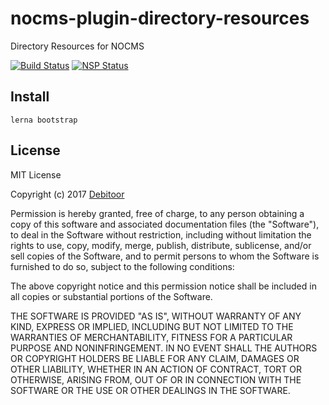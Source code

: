 # nocms-plugin-directory-resources
Directory Resources for NOCMS

[![Build Status](https://travis-ci.org/debitoor/nocms-plugin-directory-resources.svg?branch=master)](https://travis-ci.org/debitoor/nocms-plugin-directory-resources)
[![NSP Status](https://nodesecurity.io/orgs/debitoor/projects/1c1b34b3-e159-4588-bdef-055d1bb313e4/badge)](https://nodesecurity.io/orgs/debitoor/projects/1c1b34b3-e159-4588-bdef-055d1bb313e4)

## Install

`lerna bootstrap`

## License
MIT License

Copyright (c) 2017 [Debitoor](https://debitoor.com/)

Permission is hereby granted, free of charge, to any person obtaining a copy
of this software and associated documentation files (the "Software"), to deal
in the Software without restriction, including without limitation the rights
to use, copy, modify, merge, publish, distribute, sublicense, and/or sell
copies of the Software, and to permit persons to whom the Software is
furnished to do so, subject to the following conditions:

The above copyright notice and this permission notice shall be included in all
copies or substantial portions of the Software.

THE SOFTWARE IS PROVIDED "AS IS", WITHOUT WARRANTY OF ANY KIND, EXPRESS OR
IMPLIED, INCLUDING BUT NOT LIMITED TO THE WARRANTIES OF MERCHANTABILITY,
FITNESS FOR A PARTICULAR PURPOSE AND NONINFRINGEMENT. IN NO EVENT SHALL THE
AUTHORS OR COPYRIGHT HOLDERS BE LIABLE FOR ANY CLAIM, DAMAGES OR OTHER
LIABILITY, WHETHER IN AN ACTION OF CONTRACT, TORT OR OTHERWISE, ARISING FROM,
OUT OF OR IN CONNECTION WITH THE SOFTWARE OR THE USE OR OTHER DEALINGS IN THE
SOFTWARE.
